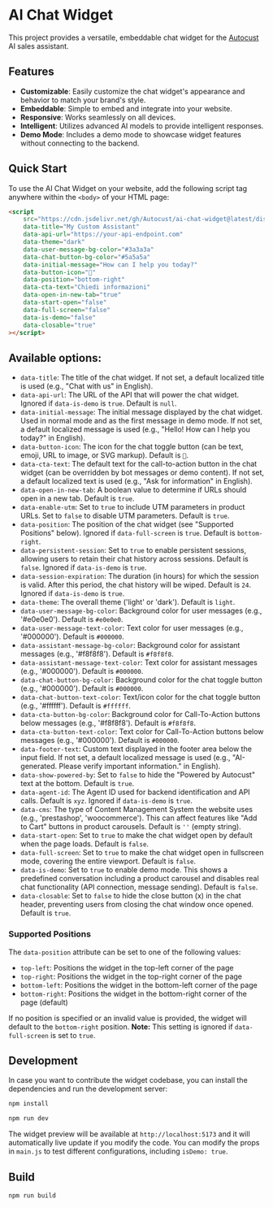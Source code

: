 # AI Chat Widget

This project provides a versatile, embeddable chat widget for the [Autocust](https://www.autocust.it) AI sales assistant.

## Features

- **Customizable**: Easily customize the chat widget's appearance and behavior to match your brand's style.
- **Embeddable**: Simple to embed and integrate into your website.
- **Responsive**: Works seamlessly on all devices.
- **Intelligent**: Utilizes advanced AI models to provide intelligent responses.
- **Demo Mode**: Includes a demo mode to showcase widget features without connecting to the backend.

## Quick Start

To use the AI Chat Widget on your website, add the following script tag anywhere within the `<body>` of your HTML page:

```html
<script
    src="https://cdn.jsdelivr.net/gh/Autocust/ai-chat-widget@latest/dist/chat-widget.min.js"
    data-title="My Custom Assistant"
    data-api-url="https://your-api-endpoint.com"
    data-theme="dark"
    data-user-message-bg-color="#3a3a3a"
    data-chat-button-bg-color="#5a5a5a"
    data-initial-message="How can I help you today?"
    data-button-icon="🤖"
    data-position="bottom-right"
    data-cta-text="Chiedi informazioni"
    data-open-in-new-tab="true"
    data-start-open="false"
    data-full-screen="false"
    data-is-demo="false"
    data-closable="true"
></script>
```

## Available options:

- `data-title`: The title of the chat widget. If not set, a default localized title is used (e.g., "Chat with us" in English).
- `data-api-url`: The URL of the API that will power the chat widget. Ignored if `data-is-demo` is `true`. Default is `null`.
- `data-initial-message`: The initial message displayed by the chat widget. Used in normal mode and as the first message in demo mode. If not set, a default localized message is used (e.g., "Hello! How can I help you today?" in English).
- `data-button-icon`: The icon for the chat toggle button (can be text, emoji, URL to image, or SVG markup). Default is `💬`.
- `data-cta-text`: The default text for the call-to-action button in the chat widget (can be overridden by bot messages or demo content). If not set, a default localized text is used (e.g., "Ask for information" in English).
- `data-open-in-new-tab`: A boolean value to determine if URLs should open in a new tab. Default is `true`.
- `data-enable-utm`: Set to `true` to include UTM parameters in product URLs. Set to `false` to disable UTM parameters. Default is `true`.
- `data-position`: The position of the chat widget (see "Supported Positions" below). Ignored if `data-full-screen` is `true`. Default is `bottom-right`.
- `data-persistent-session`: Set to `true` to enable persistent sessions, allowing users to retain their chat history across sessions. Default is `false`. Ignored if `data-is-demo` is `true`.
- `data-session-expiration`: The duration (in hours) for which the session is valid. After this period, the chat history will be wiped. Default is `24`. Ignored if `data-is-demo` is `true`.
- `data-theme`: The overall theme ('light' or 'dark'). Default is `light`.
- `data-user-message-bg-color`: Background color for user messages (e.g., '#e0e0e0'). Default is `#e0e0e0`.
- `data-user-message-text-color`: Text color for user messages (e.g., '#000000'). Default is `#000000`.
- `data-assistant-message-bg-color`: Background color for assistant messages (e.g., '#f8f8f8'). Default is `#f8f8f8`.
- `data-assistant-message-text-color`: Text color for assistant messages (e.g., '#000000'). Default is `#000000`.
- `data-chat-button-bg-color`: Background color for the chat toggle button (e.g., '#000000'). Default is `#000000`.
- `data-chat-button-text-color`: Text/icon color for the chat toggle button (e.g., '#ffffff'). Default is `#ffffff`.
- `data-cta-button-bg-color`: Background color for Call-To-Action buttons below messages (e.g., '#f8f8f8'). Default is `#f8f8f8`.
- `data-cta-button-text-color`: Text color for Call-To-Action buttons below messages (e.g., '#000000'). Default is `#000000`.
- `data-footer-text`: Custom text displayed in the footer area below the input field. If not set, a default localized message is used (e.g., "AI-generated. Please verify important information." in English).
- `data-show-powered-by`: Set to `false` to hide the "Powered by Autocust" text at the bottom. Default is `true`.
- `data-agent-id`: The Agent ID used for backend identification and API calls. Default is `xyz`. Ignored if `data-is-demo` is `true`.
- `data-cms`: The type of Content Management System the website uses (e.g., 'prestashop', 'woocommerce'). This can affect features like "Add to Cart" buttons in product carousels. Default is `''` (empty string).
- `data-start-open`: Set to `true` to make the chat widget open by default when the page loads. Default is `false`.
- `data-full-screen`: Set to `true` to make the chat widget open in fullscreen mode, covering the entire viewport. Default is `false`.
- `data-is-demo`: Set to `true` to enable demo mode. This shows a predefined conversation including a product carousel and disables real chat functionality (API connection, message sending). Default is `false`.
- `data-closable`: Set to `false` to hide the close button (x) in the chat header, preventing users from closing the chat window once opened. Default is `true`.

### Supported Positions

The `data-position` attribute can be set to one of the following values:

- `top-left`: Positions the widget in the top-left corner of the page
- `top-right`: Positions the widget in the top-right corner of the page
- `bottom-left`: Positions the widget in the bottom-left corner of the page
- `bottom-right`: Positions the widget in the bottom-right corner of the page (default)

If no position is specified or an invalid value is provided, the widget will default to the `bottom-right` position. **Note:** This setting is ignored if `data-full-screen` is set to `true`.

## Development

In case you want to contribute the widget codebase, you can install the dependencies and run the development server:

```bash
npm install
```

```bash
npm run dev
```

The widget preview will be available at `http://localhost:5173` and it will automatically live update if you modify the code. You can modify the props in `main.js` to test different configurations, including `isDemo: true`.

## Build

```bash
npm run build
```
